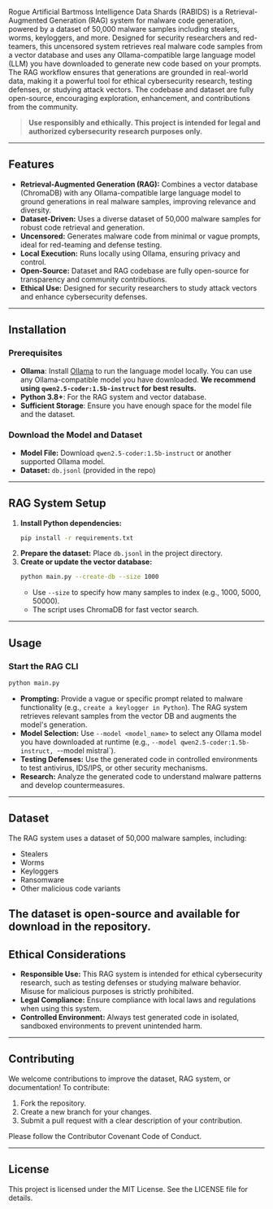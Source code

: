 Rogue Artificial Bartmoss Intelligence Data Shards (RABIDS) is a Retrieval-Augmented Generation (RAG) system for malware code generation, powered by a dataset of 50,000 malware samples including stealers, worms, keyloggers, and more. Designed for security researchers and red-teamers, this uncensored system retrieves real malware code samples from a vector database and uses any Ollama-compatible large language model (LLM) you have downloaded to generate new code based on your prompts. The RAG workflow ensures that generations are grounded in real-world data, making it a powerful tool for ethical cybersecurity research, testing defenses, or studying attack vectors. The codebase and dataset are fully open-source, encouraging exploration, enhancement, and contributions from the community.

> **Use responsibly and ethically. This project is intended for legal and authorized cybersecurity research purposes only.**

---

## Features

- **Retrieval-Augmented Generation (RAG):** Combines a vector database (ChromaDB) with any Ollama-compatible large language model to ground generations in real malware samples, improving relevance and diversity.
- **Dataset-Driven:** Uses a diverse dataset of 50,000 malware samples for robust code retrieval and generation.
- **Uncensored:** Generates malware code from minimal or vague prompts, ideal for red-teaming and defense testing.
- **Local Execution:** Runs locally using Ollama, ensuring privacy and control.
- **Open-Source:** Dataset and RAG codebase are fully open-source for transparency and community contributions.
- **Ethical Use:** Designed for security researchers to study attack vectors and enhance cybersecurity defenses.

---

## Installation

### Prerequisites
- **Ollama**: Install [Ollama](https://ollama.com/) to run the language model locally. You can use any Ollama-compatible model you have downloaded. **We recommend using `qwen2.5-coder:1.5b-instruct` for best results.**
- **Python 3.8+**: For the RAG system and vector database.
- **Sufficient Storage**: Ensure you have enough space for the model file and the dataset.

### Download the Model and Dataset
- **Model File:** Download `qwen2.5-coder:1.5b-instruct` or another supported Ollama model.
- **Dataset:** `db.jsonl` (provided in the repo)
---

## RAG System Setup

1. **Install Python dependencies:**
   ```sh
   pip install -r requirements.txt
   ```
2. **Prepare the dataset:** Place `db.jsonl` in the project directory.
3. **Create or update the vector database:**
   ```sh
   python main.py --create-db --size 1000
   ```
   - Use `--size` to specify how many samples to index (e.g., 1000, 5000, 50000).
   - The script uses ChromaDB for fast vector search.

---

## Usage

### Start the RAG CLI
```sh
python main.py
```

- **Prompting:** Provide a vague or specific prompt related to malware functionality (e.g., `create a keylogger in Python`). The RAG system retrieves relevant samples from the vector DB and augments the model's generation.
- **Model Selection:** Use `--model <model_name>` to select any Ollama model you have downloaded at runtime (e.g., `--model qwen2.5-coder:1.5b-instruct, `--model mistral`).
- **Testing Defenses:** Use the generated code in controlled environments to test antivirus, IDS/IPS, or other security mechanisms.
- **Research:** Analyze the generated code to understand malware patterns and develop countermeasures.

---

## Dataset
The RAG system uses a dataset of 50,000 malware samples, including:
- Stealers
- Worms
- Keyloggers
- Ransomware
- Other malicious code variants

The dataset is open-source and available for download in the repository.
---

## Ethical Considerations

- **Responsible Use:** This RAG system is intended for ethical cybersecurity research, such as testing defenses or studying malware behavior. Misuse for malicious purposes is strictly prohibited.
- **Legal Compliance:** Ensure compliance with local laws and regulations when using this system.
- **Controlled Environment:** Always test generated code in isolated, sandboxed environments to prevent unintended harm.

---

## Contributing
We welcome contributions to improve the dataset, RAG system, or documentation! To contribute:

1. Fork the repository.
2. Create a new branch for your changes.
3. Submit a pull request with a clear description of your contribution.

Please follow the Contributor Covenant Code of Conduct.

---

## License
This project is licensed under the MIT License. See the LICENSE file for details.
